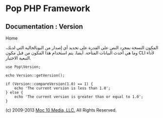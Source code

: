 Pop PHP Framework
=================

Documentation : Version
-----------------------

Home

المكون النسخة بمجرد النص على القدرة على تحديد أي إصدار من البوب
​​الحالية التي لديك، وما هي أحدث البيانات المتاحة. أيضا، يتم استخدام هذا
المكون من قبل مكون CLI لأداء التبعية الاختيار.

    use Pop\Version;

    echo Version::getVersion();

    if (Version::compareVersion(1.0) == 1) {
        echo 'The current version is less than 1.0';
    } else {
        echo 'The current version is greater than or equal to 1.0';
    }

\(c) 2009-2013 [Moc 10 Media, LLC.](http://www.moc10media.com) All
Rights Reserved.
